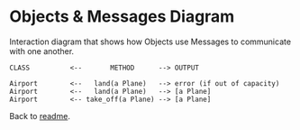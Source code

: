 # Objects & Messages Diagram

Interaction diagram that shows how Objects use Messages to communicate with one another.
```
CLASS          <--       METHOD      --> OUTPUT

Airport        <--   land(a Plane)   --> error (if out of capacity)
Airport        <--   land(a Plane)   --> [a Plane]
Airport        <-- take_off(a Plane) --> [a Plane]
```
Back to [readme](README.md).

